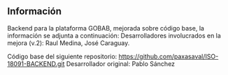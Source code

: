 ## Información 

Backend para la plataforma GOBAB, mejorada sobre código base, la información se adjunta a continuación:
Desarrolladores involucrados en la mejora (v.2): Raul Medina, José Caraguay.

Código base del siguiente repositorio: https://github.com/paxasaval/ISO-18091-BACKEND.git
Desarrollador original: Pablo Sánchez

